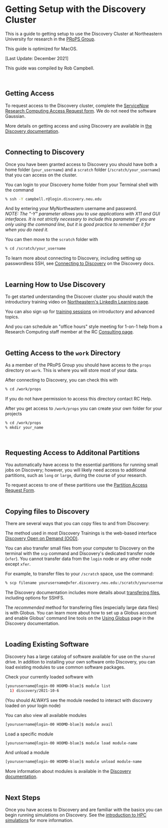 # Getting Setup with the Discovery Cluster

This is a guide to getting setup to use the Discovery Cluster at Northeastern University for research in the [PRoPS Group].

This guide is optimized for MacOS.

[Last Update: December 2021]

This guide was compiled by Rob Campbell.

[PRoPS Group]: https://web.northeastern.edu/complexfluids/
<br>

## Getting Access

To request access to the Discovery cluster, complete the [ServiceNow Research Computing Access Request form](https://service.northeastern.edu/tech?id=sc_cat_item&sys_id=0ae24596db535fc075892f17d496199c). We do not need the software Gaussian.

More details on getting access and using Discovery are available in [the Discovery documentation](https://rc-docs.northeastern.edu/en/latest/get_started/get_access.html).
<br>
<br>
## Connecting to Discovery

Once you have been granted access to Discovery you should have both a home folder (`your_username`) and a `scratch` folder (`/scratch/your_username`) that you can access on the cluster.

You can login to your Discovery home folder from your Terminal shell with the command
```bash
% ssh -Y campbell.r@login.discovery.neu.edu
```
And by entering your MyNortheastern username and password.<br>
*NOTE: The "-Y" parameter allows you to use applications with X11 and GUI interfaces. It is not strictly necessary to include this parameter if you are only using the command line, but it is good practice to remember it for when you do need it.*

You can then move to the `scratch` folder with
```bash
% cd /scratch/your_username
```

To learn more about connecting to Discovery, including setting up passwordless SSH, see [Connecting to Discovery](https://rc-docs.northeastern.edu/en/latest/get_started/connect.html#mac) on the Discovery docs.
<br>
<br>
## Learning How to Use Discovery

To get started understanding the Discover cluster you should watch the introductory training video on [Northeastern's LinkedIn Learning page](https://www.linkedin.com/checkpoint/enterprise/login/74653650?pathWildcard=74653650&application=learning&redirect=https%3A%2F%2Fwww%2Elinkedin%2Ecom%2Flearning%2Fcontent%2F1139340%3Fu%3D74653650).

You can also sign up for [training sessions](https://rc.northeastern.edu/support/training/) on introductory and advanced topics.

And you can schedule an "office hours" style meeting for 1-on-1 help from a Research Computing staff member at the RC [Consulting page](https://rc.northeastern.edu/support/consulting/).
<br>
<br>
## Getting Access to the `work` Directory

As a member of the PRoPS Group you should have access to the `props` directory on `work`. This is where you will store most of your data.

After connecting to Discovery, you can check this with
```bash
% cd /work/props
```

If you do not have permission to access this directory contact RC Help.

After you get access to `/work/props` you can create your own folder for your projects
```bash
% cd /work/props
% mkdir your_name
```
<br>

## Requesting Access to Additonal Partitions

You automatically have access to the essential partitions for running small jobs on Discovery; however, you will likely need access to additional partitions, such as `long` or `large`, during the course of your research.

To request access to one of these partitions use the [Partition Access Request Form](https://service.northeastern.edu/tech?id=sc_cat_item&sys_id=0c34d402db0b0010a37cd206ca9619b7).
<br>
<br>
## Copying files to Discovery

There are several ways that you can copy files to and from Discovery:

The method used in most Discovery Trainings is the web-based interface [Discovery Open on Demand (OOD)](https://ood.discovery.neu.edu/pun/sys/dashboard).

You can also transfer small files from your computer to Discovery on the terminal with the `scp` command and Discovery's dedicated transfer node (`xfer`). You cannot transfer data from the `login` node or any other node except `xfer`.

For example, to transfer files to your `/scratch` space, use the command:
```bash
% scp filename yourusername@xfer.discovery.neu.edu:/scratch/yourusername
```
The Discovery documentation includes more details about [transfering files](https://rc-docs.northeastern.edu/en/latest/using-discovery/transferringdata.html), including options for SSHFS.

The *recommended* method for transfering files (especially large data files) is with Globus. You can learn more about how to set up a Globus account and enable Globus' command line tools on the [Using Globus](https://rc-docs.northeastern.edu/en/latest/using-discovery/globus.html#using-globus) page in the Discovery documentation.
<br>
<br>
## Loading Existing Software

Discovery has a large catalog of software available for use on the `shared` drive. In addition to installing your own software onto Discovery, you can load existing modules to use common software packages.

Check your currently loaded software with 
```bash
[yourusername@login-00 HOOMD-blue]$ module list
  1) discovery/2021-10-6
```
(You should ALWAYS see the module needed to interact with discovery loaded on your login node)

You can also view all available modules
```bash
[yourusername@login-00 HOOMD-blue]$ module avail
```
Load a specific module
```bash
[yourusername@login-00 HOOMD-blue]$ module load module-name
```
And unload a module
```bash
[yourusername@login-00 HOOMD-blue]$ module unload module-name
```
More information about modules is available in the [Discovery documentation](https://rc-docs.northeastern.edu/en/latest/software/modules.html).
<br>
<br>
## Next Steps

Once you have access to Discovery and are familiar with the basics you can begin running simulations on Discovery. See the [introduction to HPC simulations](/09-Slurm-and-Disco.md) for more information.


